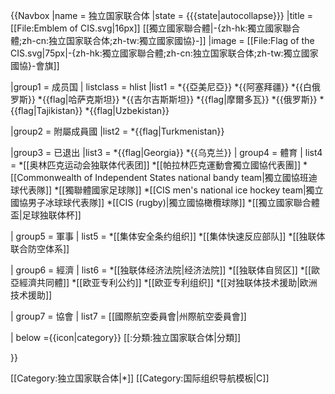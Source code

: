 {{Navbox
|name = 独立国家联合体
|state = {{{state|autocollapse}}}
|title = [[File:Emblem of CIS.svg|16px]] [[獨立國家聯合體|-{zh-hk:獨立國家聯合體;zh-cn:独立国家联合体;zh-tw:獨立國家國協}-]]
|image = [[File:Flag of the CIS.svg|75px|-{zh-hk:獨立國家聯合體;zh-cn:独立国家联合体;zh-tw:獨立國家國協}-會旗]]

|group1 = 成员国
| listclass = hlist
|list1 = 
*{{亞美尼亞}}
*{{阿塞拜疆}}
*{{白俄罗斯}}
*{{flag|哈萨克斯坦}}
*{{吉尔吉斯斯坦}}
*{{flag|摩爾多瓦}}
*{{俄罗斯}}
*{{flag|Tajikistan}}
*{{flag|Uzbekistan}}

|group2 = 附屬成員國
|list2 = 
*{{flag|Turkmenistan}}

|group3 = 已退出
|list3 = 
*{{flag|Georgia}}
*{{乌克兰}}
| group4 = 體育
| list4  = 
*[[奥林匹克运动会独联体代表团]]
*[[帕拉林匹克運動會獨立國協代表團]]
*[[Commonwealth of Independent States national bandy team|獨立國協班迪球代表隊]]
*[[獨聯體國家足球隊]]
*[[CIS men's national ice hockey team|獨立國協男子冰球球代表隊]]
*[[CIS (rugby)|獨立國協橄欖球隊]]
*[[獨立國家聯合體盃|足球独联体杯]]

| group5 = 軍事
| list5  =  *[[集体安全条约组织]]
*[[集体快速反应部队]]
*[[独联体联合防空体系]]

| group6 = 經濟
| list6  = *[[独联体经济法院|经济法院]]
*[[独联体自贸区]]
*[[歐亞經濟共同體]]
*[[欧亚专利公约]]
*[[欧亚专利组织]]
*[[对独联体技术援助|欧洲技术援助]]

| group7 = 協會
| list7  = [[國際航空委員會|州際航空委員會]]

| below ={{icon|category}} [[:分類:独立国家联合体|分類]]

}}<noinclude>

[[Category:独立国家联合体|*]]
[[Category:国际组织导航模板|C]]
</noinclude>